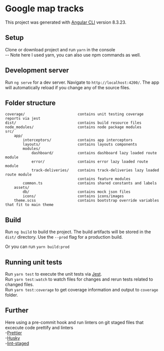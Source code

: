 # Google map tracks

This project was generated with [Angular CLI](https://github.com/angular/angular-cli) version 8.3.23.

## Setup

Clone or download project
and run `yarn` in the console  
-- Note here I used yarn, you can also use npm commands as well.

## Development server

Run `ng serve` for a dev server. Navigate to `http://localhost:4200/`. The app will automatically reload if you change any of the source files.

## Folder structure

```
coverage/                        contains unit testing coverage reports via jest
dist/                            contains build resource files
node_modules/                    contains node package modules
src/
    app/
        interceptors/            contains app interceptors
        layouts/                 contains layouts components
        modules/
            dashboard/           contains dashboard lazy loaded route module
            error/               contains error lazy loaded route module
            track-deliveries/    contains track-deliveries lazy loaded route module
                                 contains feature modules
        common.ts                contains shared constants and labels
    assets/
        db/                      contains mock json files
        icons/                   contains icons/images
    theme.scss                   contains bootstrap override variables that fit to main theme
```

## Build

Run `ng build` to build the project. The build artifacts will be stored in the `dist/` directory. Use the `--prod` flag for a production build.

Or you can run `yarn build:prod`

## Running unit tests

Run `yarn test` to execute the unit tests via [Jest](https://jestjs.io/).  
Run `yarn test:watch` to watch files for changes and rerun tests related to changed files.  
Run `yarn test:coverage` to get coverage information and output to `coverage` folder.

## Further

Here using a pre-commit hook and run linters on git staged files that excecute code prettify and linters  
-[Prettier](https://prettier.io/)  
-[Husky](https://github.com/typicode/husky)  
-[lint-staged](https://github.com/okonet/lint-staged)
